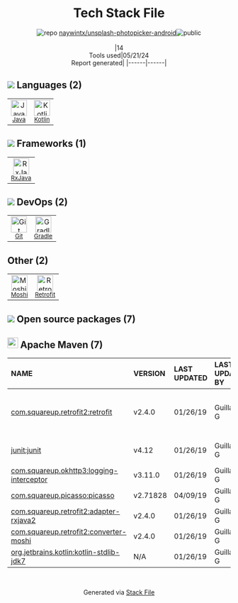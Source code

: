 <!--
&lt;--- Readme.md Snippet without images Start ---&gt;
## Tech Stack
naywintx/unsplash-photopicker-android is built on the following main stack:

- [Java](https://www.java.com) – Languages
- [Kotlin](https://kotlinlang.org/) – Languages
- [RxJava](https://github.com/ReactiveX/RxJava) – Java Tools
- [Gradle](https://www.gradle.org/) – Java Build Tools
- [Retrofit](http://square.github.io/retrofit/) – API Tools

Full tech stack [here](/techstack.md)

&lt;--- Readme.md Snippet without images End ---&gt;

&lt;--- Readme.md Snippet with images Start ---&gt;
## Tech Stack
naywintx/unsplash-photopicker-android is built on the following main stack:

- <img width='25' height='25' src='https://img.stackshare.io/service/995/K85ZWV2F.png' alt='Java'/> [Java](https://www.java.com) – Languages
- <img width='25' height='25' src='https://img.stackshare.io/service/3750/pCfEzr6L.png' alt='Kotlin'/> [Kotlin](https://kotlinlang.org/) – Languages
- <img width='25' height='25' src='https://img.stackshare.io/service/2190/6407041.png' alt='RxJava'/> [RxJava](https://github.com/ReactiveX/RxJava) – Java Tools
- <img width='25' height='25' src='https://img.stackshare.io/service/975/gradlephant-social-black-bg.png' alt='Gradle'/> [Gradle](https://www.gradle.org/) – Java Build Tools
- <img width='25' height='25' src='https://img.stackshare.io/service/2856/retrofit-logo.png' alt='Retrofit'/> [Retrofit](http://square.github.io/retrofit/) – API Tools

Full tech stack [here](/techstack.md)

&lt;--- Readme.md Snippet with images End ---&gt;
-->
<div align="center">

# Tech Stack File
![](https://img.stackshare.io/repo.svg "repo") [naywintx/unsplash-photopicker-android](https://github.com/naywintx/unsplash-photopicker-android)![](https://img.stackshare.io/public_badge.svg "public")
<br/><br/>
|14<br/>Tools used|05/21/24 <br/>Report generated|
|------|------|
</div>

## <img src='https://img.stackshare.io/languages.svg'/> Languages (2)
<table><tr>
  <td align='center'>
  <img width='36' height='36' src='https://img.stackshare.io/service/995/K85ZWV2F.png' alt='Java'>
  <br>
  <sub><a href="https://www.java.com">Java</a></sub>
  <br>
  <sub></sub>
</td>

<td align='center'>
  <img width='36' height='36' src='https://img.stackshare.io/service/3750/pCfEzr6L.png' alt='Kotlin'>
  <br>
  <sub><a href="https://kotlinlang.org/">Kotlin</a></sub>
  <br>
  <sub></sub>
</td>

</tr>
</table>

## <img src='https://img.stackshare.io/frameworks.svg'/> Frameworks (1)
<table><tr>
  <td align='center'>
  <img width='36' height='36' src='https://img.stackshare.io/service/2190/6407041.png' alt='RxJava'>
  <br>
  <sub><a href="https://github.com/ReactiveX/RxJava">RxJava</a></sub>
  <br>
  <sub></sub>
</td>

</tr>
</table>

## <img src='https://img.stackshare.io/devops.svg'/> DevOps (2)
<table><tr>
  <td align='center'>
  <img width='36' height='36' src='https://img.stackshare.io/service/1046/git.png' alt='Git'>
  <br>
  <sub><a href="http://git-scm.com/">Git</a></sub>
  <br>
  <sub></sub>
</td>

<td align='center'>
  <img width='36' height='36' src='https://img.stackshare.io/service/975/gradlephant-social-black-bg.png' alt='Gradle'>
  <br>
  <sub><a href="https://www.gradle.org/">Gradle</a></sub>
  <br>
  <sub></sub>
</td>

</tr>
</table>

## Other (2)
<table><tr>
  <td align='center'>
  <img width='36' height='36' src='https://img.stackshare.io/service/10862/82592.png' alt='Moshi'>
  <br>
  <sub><a href="https://github.com/square/moshi">Moshi</a></sub>
  <br>
  <sub></sub>
</td>

<td align='center'>
  <img width='36' height='36' src='https://img.stackshare.io/service/2856/retrofit-logo.png' alt='Retrofit'>
  <br>
  <sub><a href="http://square.github.io/retrofit/">Retrofit</a></sub>
  <br>
  <sub></sub>
</td>

</tr>
</table>


## <img src='https://img.stackshare.io/group.svg' /> Open source packages (7)</h2>

## <img width='24' height='24' src='https://img.stackshare.io/package_manager/977/default_9833f2ef0bbc2a946b4cc5e9307264033361076b.png'/> Apache Maven (7)

|NAME|VERSION|LAST UPDATED|LAST UPDATED BY|LICENSE|VULNERABILITIES|
|:------|:------|:------|:------|:------|:------|
|[com.squareup.retrofit2:retrofit]()|v2.4.0|01/26/19|Guillaume G |N/A|[CVE-2018-1000844](https://github.com/advisories/GHSA-j379-9jr9-w5cq) (Critical)<br/>[CVE-2018-1000850](https://github.com/advisories/GHSA-8p8g-f9vg-r7xr) (High)|
|[junit:junit](http://junit.org)|v4.12|01/26/19|Guillaume G |EPL-1.0|[CVE-2020-15250](https://github.com/advisories/GHSA-269g-pwp5-87pp) (Moderate)|
|[com.squareup.okhttp3:logging-interceptor](https://github.com/square/okhttp)|v3.11.0|01/26/19|Guillaume G |Apache-2.0|N/A|
|[com.squareup.picasso:picasso](https://square.github.io/picasso/)|v2.71828|04/09/19|Guillaume G |Apache-2.0|N/A|
|[com.squareup.retrofit2:adapter-rxjava2]()|v2.4.0|01/26/19|Guillaume G |N/A|N/A|
|[com.squareup.retrofit2:converter-moshi](https://square.github.io/retrofit/)|v2.4.0|01/26/19|Guillaume G |Apache-2.0|N/A|
|[org.jetbrains.kotlin:kotlin-stdlib-jdk7](https://kotlinlang.org/)|N/A|01/26/19|Guillaume G |Apache-2.0|N/A|

<br/>
<div align='center'>

Generated via [Stack File](https://github.com/marketplace/stack-file)
